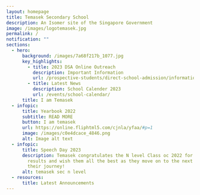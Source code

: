 ```yaml
---
layout: homepage
title: Temasek Secondary School
description: An Isomer site of the Singapore Government
image: /images/logotemasek.jpg
permalink: /
notification: ""
sections:
  - hero:
      background: /images/7a68f217b_1077.jpg
      key_highlights:
        - title: 2023 DSA Online Outreach
          description: Important Information
          url: /prospective-students/direct-school-admission/information/
        - title: Latest News
          description: School Calender 2023
          url: /events/school-calendar/
      title: I am Temasek
  - infopic:
      title: Yearbook 2022
      subtitle: READ MORE
      button: I am temasek
      url: https://online.fliphtml5.com/cjnla/yfaa/#p=1
      image: /images/c0e4dcace_4846.png
      alt: Image alt text
  - infopic:
      title: Speech Day 2023
      description: Temasek congratulates the N level Class oc 2022 for their excellent
        results and wish them all the best as they move on to the next phase of
        their journey!
      alt: temasek sec n level
  - resources:
      title: Latest Announcements
---
```

